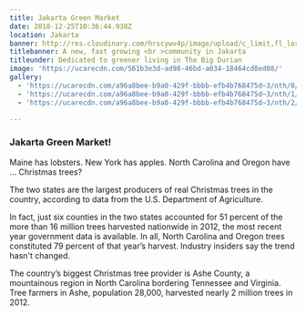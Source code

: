 ```yaml
---
title: Jakarta Green Market
date: 2018-12-25T10:36:44.938Z
location: Jakarta
banner: http://res.cloudinary.com/hrscywv4p/image/upload/c_limit,fl_lossy,h_1500,w_2000,f_auto,q_auto/v1/1378019/kilarov-zaneit-634702-unsplash_zfrfwx.jpg
titlebanner: A new, fast growing <br >community in Jakarta
titleunder: Dedicated to greener living in The Big Durian
image: 'https://ucarecdn.com/561b3e3d-ad98-46bd-a034-18464cd8ed08/'
gallery:
  - 'https://ucarecdn.com/a96a8bee-b9a0-429f-bbbb-efb4b768475d~3/nth/0/'
  - 'https://ucarecdn.com/a96a8bee-b9a0-429f-bbbb-efb4b768475d~3/nth/1/'
  - 'https://ucarecdn.com/a96a8bee-b9a0-429f-bbbb-efb4b768475d~3/nth/2/'

---
```


### Jakarta Green Market!

Maine has lobsters. New York has apples. North Carolina and Oregon have … Christmas trees?

The two states are the largest producers of real Christmas trees in the country, according to data from the U.S. Department of Agriculture.

In fact, just six counties in the two states accounted for 51 percent of the more than 16 million trees harvested nationwide in 2012, the most recent year government data is available. In all, North Carolina and Oregon trees constituted 79 percent of that year’s harvest. Industry insiders say the trend hasn't changed.

The country’s biggest Christmas tree provider is Ashe County, a mountainous region in North Carolina bordering Tennessee and Virginia. Tree farmers in Ashe, population 28,000, harvested nearly 2 million trees in 2012.
